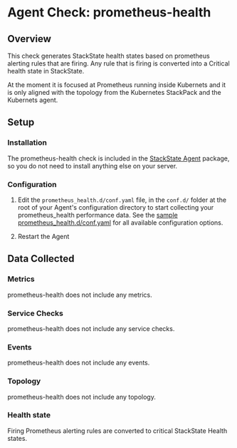 # Agent Check: prometheus-health

## Overview

This check generates StackState health states based on prometheus alerting rules that are firing. Any rule that is
firing is converted into a Critical health state in StackState.

At the moment it is focused at Prometheus running inside Kubernets and it is only aligned with the topology
from the Kubernetes StackPack and the Kubernets agent.

## Setup

### Installation

The prometheus-health check is included in the [StackState Agent][2] package, so you do not
need to install anything else on your server.

### Configuration

1. Edit the `prometheus_health.d/conf.yaml` file, in the `conf.d/` folder at the root of your
   Agent's configuration directory to start collecting your prometheus_health performance data.
   See the [sample prometheus_health.d/conf.yaml][2] for all available configuration options.

2. Restart the Agent

## Data Collected

### Metrics

prometheus-health does not include any metrics.

### Service Checks

prometheus-health does not include any service checks.

### Events

prometheus-health does not include any events.

### Topology

prometheus-health does not include any topology.

### Health state
Firing Prometheus alerting rules are converted to critical StackState Health states.

[1]: https://prometheus.io
[2]: https://github.com/StackVista/stackstate-agent-integrations/blob/master/prometheus_health/stackstate_checks/prometheus_health/data/conf.yaml.example
